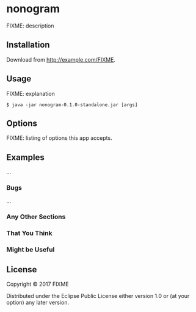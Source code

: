 # nonogram

FIXME: description

## Installation

Download from http://example.com/FIXME.

## Usage

FIXME: explanation

    $ java -jar nonogram-0.1.0-standalone.jar [args]

## Options

FIXME: listing of options this app accepts.

## Examples

...

### Bugs

...

### Any Other Sections
### That You Think
### Might be Useful

## License

Copyright © 2017 FIXME

Distributed under the Eclipse Public License either version 1.0 or (at
your option) any later version.
